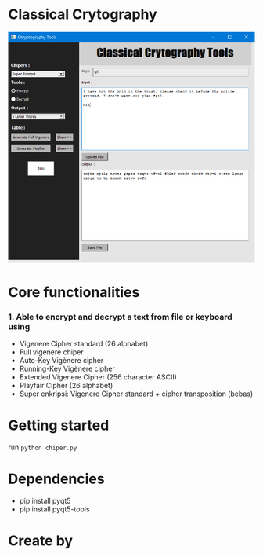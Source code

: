 # Classical Crytography

![Screenshoot Application](https://github.com/ivanfadillah/classical-crytography/blob/master/sc.png)

# Core functionalities

### 1. Able to encrypt and decrypt a text from file or keyboard using 
* Vigenere Cipher standard (26 alphabet)
* Full vigenere chiper
* Auto-Key Vigènere cipher
* Running-Key Vigènere cipher
* Extended Vigenere Cipher (256 character ASCII)
* Playfair Cipher (26 alphabet)
* Super enkripsi: Vigenere Cipher standard + cipher transposition (bebas)

# Getting started
run ```python chiper.py```

# Dependencies
* pip install pyqt5
* pip install pyqt5-tools

# Create by
